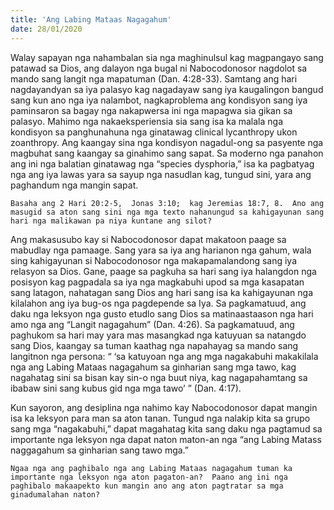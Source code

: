 ```yaml
---
title: 'Ang Labing Mataas Nagagahum'
date: 28/01/2020
---
```


Walay sapayan nga nahambalan sia nga maghinulsul kag magpangayo sang patawad sa Dios, ang dalayon nga bugal ni Nabocodonosor nagdolot sa mando sang langit nga mapatuman (Dan. 4:28-33).  Samtang ang hari nagdayandyan sa iya palasyo kag nagadayaw sang iya kaugalingon bangud sang kun ano nga iya nalambot, nagkaproblema ang kondisyon sang iya paminsaron sa bagay nga nakapwersa ini nga mapagwa sia gikan sa palasyo.  Mahimo nga nakaeksperiensia sia sang isa ka malala nga kondisyon sa panghunahuna nga ginatawag clinical lycanthropy ukon zoanthropy.  Ang kaangay sina nga kondisyon nagadul-ong sa pasyente nga magbuhat sang kaangay sa ginahimo sang sapat.  Sa moderno nga panahon ang ini nga balatian ginatawag nga “species dysphoria,” isa ka pagbatyag nga ang iya lawas yara sa sayup nga nasudlan kag, tungud sini, yara ang paghandum nga mangin sapat.

`Basaha ang 2 Hari 20:2-5,  Jonas 3:10;  kag Jeremias 18:7, 8.  Ano ang masugid sa aton sang sini nga mga texto nahanungud sa kahigayunan sang hari nga malikawan pa niya kuntane ang silot?`

Ang makasusubo kay si Nabocodonosor dapat makatoon paage sa mabudlay nga pamaage.  Sang yara sa iya ang harianon nga gahum, wala sing kahigayunan si Nabocodonosor nga makapamalandong sang iya relasyon sa Dios.  Gane, paage sa pagkuha sa hari sang iya halangdon nga posisyon kag pagpadala sa iya nga magkabuhi upod sa mga kasapatan sang latagon, nahatagan sang Dios ang hari sang isa ka kahigayunan nga kilalahon ang iya bug-os nga pagdepende sa Iya.  Sa pagkamatuud, ang daku nga leksyon nga gusto etudlo sang Dios sa matinaastaason nga hari amo nga ang “Langit nagagahum” (Dan. 4:26).  Sa pagkamatuud, ang paghukom sa hari may yara mas masangkad nga katuyuan sa natangdo sang Dios, kaangay sa tuman kaathag nga napahayag sa mando sang langitnon nga persona: “ ‘sa katuyoan nga ang mga nagakabuhi makakilala nga ang Labing Mataas nagagahum sa ginharian sang mga tawo, kag nagahatag sini sa bisan kay sin-o nga buut niya, kag nagapahamtang sa ibabaw sini sang kubus gid nga mga tawo’ ” (Dan. 4:17).

Kun sayoron, ang desiplina nga nahimo kay Nabocodonosor dapat mangin isa ka leksyon para man sa aton tanan.  Tungud nga nalakip kita sa grupo sang mga “nagakabuhi,” dapat magahatag kita sang daku nga pagtamud sa importante nga leksyon nga dapat naton maton-an nga “ang Labing Matass naggagahum sa ginharian sang tawo mga.”

`Ngaa nga ang paghibalo nga ang Labing Mataas nagagahum tuman ka importante nga leksyon nga aton pagaton-an?  Paano ang ini nga paghibalo makaapekto kun mangin ano ang aton pagtratar sa mga ginadumalahan naton?`